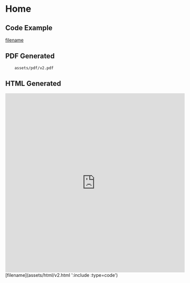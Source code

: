 # Home

## Code Example
[filename](https://raw.githubusercontent.com/johnfercher/maroto/v2/cmd/main.go ':include :type=code')

## PDF Generated
```pdf
	assets/pdf/v2.pdf
```

## HTML Generated

<iframe width="560" height="560" src="https://www.youtube.com/embed/oCb4TEgpAt0?si=2rvhn-63IDkJeV4M" title="YouTube video player" frameborder="0" allow="accelerometer; autoplay; clipboard-write; encrypted-media; gyroscope; picture-in-picture; web-share" allowfullscreen></iframe>
[filename](assets/html/v2.html ':include :type=code')